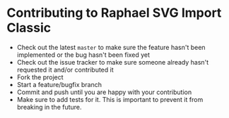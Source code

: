 # Contributing to Raphael SVG Import Classic

* Check out the latest `master` to make sure the feature hasn't been
  implemented or the bug hasn't been fixed yet
* Check out the issue tracker to make sure someone already hasn't requested it
  and/or contributed it
* Fork the project
* Start a feature/bugfix branch
* Commit and push until you are happy with your contribution
* Make sure to add tests for it. This is important to prevent it from breaking
  in the future.
